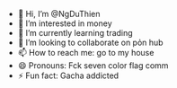 - 👋 Hi, I’m @NgDuThien
- 👀 I’m interested in money
- 🌱 I’m currently learning trading
- 💞️ I’m looking to collaborate on pỏn hub
- 📫 How to reach me: go to my house
- 😄 Pronouns: Fck seven color flag comm
- ⚡ Fun fact: Gacha addicted

<!---
NgDuThien/NgDuThien is a ✨ special ✨ repository because its `README.md` (this file) appears on your GitHub profile.
You can click the Preview link to take a look at your changes.
--->
